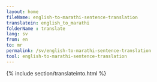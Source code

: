 ```yaml
---
layout: home
fileName: english-to-marathi-sentence-translation
translatein: english_to_marathi
folderName : translate
lang: sv
from: en
to: mr
permalink: /sv/english-to-marathi-sentence-translation
tool: english-to-marathi-sentence-translation
---
```

{% include section/translateinto.html %}